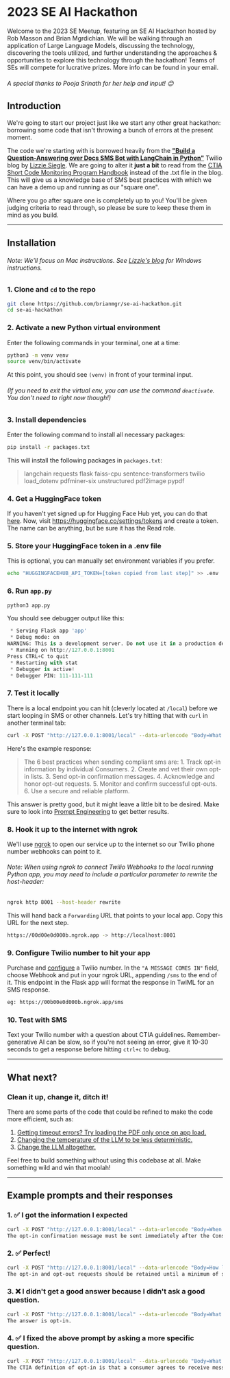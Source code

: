 # 2023 SE AI Hackathon
Welcome to the 2023 SE Meetup, featuring an SE AI Hackathon hosted by Rob Masson and Brian Mgrdichian. We will be walking through an application of Large Language Models, discussing the technology, discovering the tools utilized, and further understanding the approaches & opportunities to explore this technology through the hackathon! Teams of SEs will compete for lucrative prizes. More info can be found in your email.

###### A special thanks to Pooja Srinath for her help and input! 😊 

## Introduction

We're going to start our project just like we start any other great hackathon: borrowing some code that isn't throwing a bunch of errors at the present moment.


 The code we're starting with is borrowed heavily from the [**"Build a Question-Answering over Docs SMS Bot with LangChain in Python"**](https://www.twilio.com/blog/qa-over-docs-bot-langchain-python) Twilio blog by [Lizzie Siegle](https://www.twilio.com/blog/author/lsiegle). We are going to alter it **just a bit** to read from the [CTIA Short Code Monitoring Program Handbook](https://www.10dlc.org/ctia_short_code_monitoring_handbook_-_v1.8.pdf) instead of the .txt file in the blog. This will give us a knowledge base of SMS best practices with which we can have a demo up and running as our "square one".
 
 Where you go after square one is completely up to you! You'll be given judging criteria to read through, so please be sure to keep these them in mind as you build.
___
## Installation
###### Note: We'll focus on Mac instructions. See [Lizzie's blog](https://www.twilio.com/blog/qa-over-docs-bot-langchain-python) for Windows instructions.

### 1. Clone and `cd` to the repo
```bash
git clone https://github.com/brianmgr/se-ai-hackathon.git
cd se-ai-hackathon
```

### 2. Activate a new Python virtual environment
Enter the following commands in your terminal, one at a time:
```bash
python3 -m venv venv 
source venv/bin/activate
```
At this point, you should see `(venv)` in front of your terminal input.
###### (If you need to exit the virtual env, you can use the command `deactivate`. You don't need to right now though!)

### 3. Install dependencies
Enter the following command to install all necessary packages:
```bash
pip install -r packages.txt
```
This will install the following packages in `packages.txt`:
>langchain
>requests
>flask
>faiss-cpu
>sentence-transformers
>twilio
>load_dotenv
>pdfminer-six
>unstructured
>pdf2image
>pypdf


### 4. Get a HuggingFace token
If you haven't yet signed up for Hugging Face Hub yet, you can do that [here](https://huggingface.co/join?next=%2Fsettings%2Ftokens).
Now, visit https://huggingface.co/settings/tokens and create a token. The name can be anything, but be sure it has the Read role. 


### 5. Store your HuggingFace token in a .env file
This is optional, you can manually set environment variables if you prefer.
```bash
echo "HUGGINGFACEHUB_API_TOKEN=[token copied from last step]" >> .env
```

### 6. Run `app.py`
```bash
python3 app.py 
```
You should see debugger output like this:
```python
 * Serving Flask app 'app'
 * Debug mode: on
WARNING: This is a development server. Do not use it in a production deployment. Use a production WSGI server instead.
 * Running on http://127.0.0.1:8001
Press CTRL+C to quit
 * Restarting with stat
 * Debugger is active!
 * Debugger PIN: 111-111-111
```

### 7. Test it locally
There is a local endpoint you can hit (cleverly located at `/local`) before we start looping in SMS or other channels. Let's try hitting that with `curl` in another terminal tab:
```bash
curl -X POST "http://127.0.0.1:8001/local" --data-urlencode "Body=What are the 6 best practices when sending compliant SMS?"
```
Here's the example response:

>The 6 best practices when sending compliant sms are: 1. Track opt-in information by individual Consumers. 2. Create and vet their own opt-in lists. 3. Send opt-in confirmation messages. 4. Acknowledge and honor opt-out requests. 5. Monitor and confirm successful opt-outs. 6. Use a secure and reliable platform.

This answer is pretty good, but it might leave a little bit to be desired. Make sure to look into [Prompt Engineering](https://en.wikipedia.org/wiki/Prompt_engineering) to get better results.


### 8. Hook it up to the internet with ngrok
We'll use [ngrok](https://ngrok.com/download) to open our service up to the internet so our Twilio phone number webhooks can point to it.
###### Note: When using ngrok to connect Twilio Webhooks to the local running Python app, you may need to include a particular parameter to rewrite the host-header:
```bash
ngrok http 8001 --host-header rewrite
```
This will hand back a `Forwarding` URL that points to your local app. Copy this URL for the next step.
```bash
https://00d00e0d000b.ngrok.app -> http://localhost:8001
```

### 9. Configure Twilio number to hit your app
Purchase and [configure](https://support.twilio.com/hc/en-us/articles/223136047-Configure-a-Twilio-Phone-Number-to-Receive-and-Respond-to-Messages#h_5fd3801f-8241-421f-ad0f-8fb6c25ba68c) a Twilio number. In the `"A MESSAGE COMES IN"` field, choose Webhook and put in your ngrok URL, appending `/sms` to the end of it. This endpoint in the Flask app will format the response in TwiML for an SMS response.
```bash
eg: https://00b00e0d000b.ngrok.app/sms
```

### 10. Test with SMS
Text your Twilio number with a question about CTIA guidelines. Remember- generative AI can be slow, so if you're not seeing an error, give it 10-30 seconds to get a response before hitting `ctrl+c` to debug.
___

## What next?

### Clean it up, change it, ditch it!

There are some parts of the code that could be refined to make the code more efficient, such as:
1. [Getting timeout errors? Try loading the PDF only once on app load.](/app.py?#L101)
2. [Changing the temperature of the LLM to be less deterministic.](/app.py?#L67)
3. [Change the LLM altogether.](/app.py?#L67)

Feel free to build something without using this codebase at all. Make something wild and win that moolah!

---
## Example prompts and their responses
### 1. ✅ I got the information I expected
```bash
curl -X POST "http://127.0.0.1:8001/local" --data-urlencode "Body=When does an opt-in confirmation message need to be sent?"
The opt-in confirmation message must be sent immediately after the Consumer opts into the program.
```

### 2. ✅ Perfect!
```bash
curl -X POST "http://127.0.0.1:8001/local" --data-urlencode "Body=How long should I maintain opt-in and opt-out records?"
The opt-in and opt-out requests should be retained until a minimum of six months after the Consumer has opted out of a program.
```

### 3. ❌ I didn't get a good answer because I didn't ask a good question.
```bash
curl -X POST "http://127.0.0.1:8001/local" --data-urlencode "Body=What is opt-in?"
The answer is opt-in.
```

### 4. ✅ I fixed the above prompt by asking a more specific question.
```bash
curl -X POST "http://127.0.0.1:8001/local" --data-urlencode "Body=What's the CTIA's definition of opt-in?"
The CTIA definition of opt-in is that a consumer agrees to receive messages from a company and agrees to be contacted by a company in order to receive information about the company.
```
